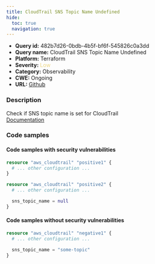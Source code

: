 ```yaml
---
title: CloudTrail SNS Topic Name Undefined
hide:
  toc: true
  navigation: true
---
```


<style>
  .highlight .hll {
    background-color: #ff171742;
  }
  .md-content {
    max-width: 1100px;
    margin: 0 auto;
  }
</style>

-   **Query id:** 482b7d26-0bdb-4b5f-bf6f-545826c0a3dd
-   **Query name:** CloudTrail SNS Topic Name Undefined
-   **Platform:** Terraform
-   **Severity:** <span style="color:#edd57e">Low</span>
-   **Category:** Observability
-   **CWE:** Ongoing
-   **URL:** [Github](https://github.com/DataDog/kics/tree/master/assets/queries/terraform/aws/cloudtrail_sns_topic_name_undefined)

### Description
Check if SNS topic name is set for CloudTrail<br>
[Documentation](https://registry.terraform.io/providers/hashicorp/aws/latest/docs/resources/cloudtrail)

### Code samples
#### Code samples with security vulnerabilities
```tf title="Positive test num. 1 - tf file" hl_lines="1 5"
resource "aws_cloudtrail" "positive1" {
  # ... other configuration ...
}

resource "aws_cloudtrail" "positive2" {
  # ... other configuration ...

  sns_topic_name = null
}
```


#### Code samples without security vulnerabilities
```tf title="Negative test num. 1 - tf file"
resource "aws_cloudtrail" "negative1" {
  # ... other configuration ...

  sns_topic_name = "some-topic"
}
```
